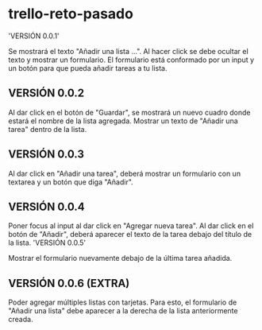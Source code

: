 # trello-reto-pasado
'VERSIÓN 0.0.1'

Se mostrará el texto "Añadir una lista ...".
Al hacer click se debe ocultar el texto y mostrar un formulario.
El formulario está conformado por un input y un botón para que pueda añadir tareas a tu lista.

## VERSIÓN 0.0.2

Al dar click en el botón de "Guardar", se mostrará un nuevo cuadro donde estará el nombre de la lista agregada.
Mostrar un texto de "Añadir una tarea" dentro de la lista.

## VERSIÓN 0.0.3

Al dar click en "Añadir una tarea", deberá mostrar un formulario con un textarea y un botón que diga "Añadir".

## VERSIÓN 0.0.4

Poner focus al input al dar click en "Agregar nueva tarea".
Al dar click en el botón de "Añadir", deberá aparecer el texto de la tarea debajo del título de la lista.
'VERSIÓN 0.0.5'

Mostrar el formulario nuevamente debajo de la última tarea añadida.

## VERSIÓN 0.0.6 (EXTRA)

Poder agregar múltiples listas con tarjetas. Para esto, el formulario de "Añadir una lista" debe aparecer a la derecha de la lista anteriormente creada.
